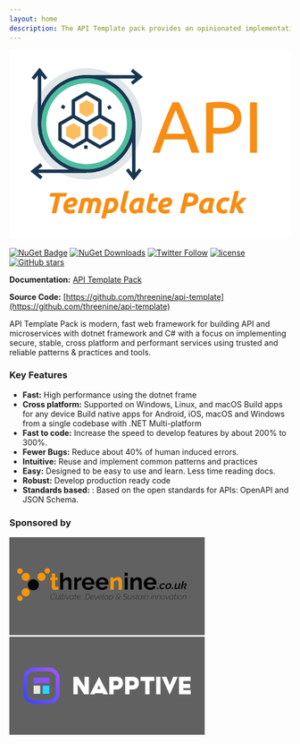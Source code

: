 ```yaml
---
layout: home
description: The API Template pack provides an opinionated implementation guide to making use of popular leading .net framework based tools and utilities to assist developers to quickly and efficiently develop secure, stable and resilient REST API's.
---
```


![Image](assets/images/apitemplatepack.png)

[![NuGet Badge](https://buildstats.info/nuget/threenine.ApiProject)](https://www.nuget.org/packages/threenine.ApiProject/) [![NuGet Downloads](http://img.shields.io/nuget/dt/threenine.ApiProject.svg?style=flat)](https://www.nuget.org/packages/threenine.ApiProject/)  [![Twitter Follow](https://img.shields.io/twitter/follow/threenine39.svg?style=social?maxAge=2592000)](https://twitter.com/threenine39)
[![license](https://img.shields.io/github/license/threenine/api-template?color=blue&label=license&logo=Github&style=flat-square)](https://github.com/threenine/api-template/blob/master/README.md) [![GitHub stars](https://img.shields.io/github/stars/threenine/api-template)](https://github.com/threenine/api-template/stargazers) 

 **Documentation:** [API Template Pack](https://www.apitemplatepack.com/docs/introduction)

 **Source Code:** [https://github.com/threenine/api-template](https://github.com/threenine/api-template)


 API Template Pack is modern, fast web framework for building API and microservices with dotnet framework and C# with a focus on implementing secure, stable, cross platform and performant services using trusted and reliable patterns & practices and tools.
 
### Key Features

* **Fast:** High performance using the dotnet frame
* **Cross platform:** Supported on Windows, Linux, and macOS Build apps for any device Build native apps for Android, iOS, macOS and Windows from a single codebase with .NET Multi-platform 
* **Fast to code:** Increase the speed to develop features by about 200% to 300%.
* **Fewer Bugs:** Reduce about 40% of human induced errors.
* **Intuitive:** Reuse and implement common patterns and practices
* **Easy:** Designed to be easy to use and learn. Less time reading docs.
* **Robust:** Develop production ready code 
* **Standards based:** : Based on the open standards for APIs: OpenAPI and JSON Schema.

### Sponsored by

<div class="sponsor">
 <a href="https://threenine.co.uk" target="_blank" title="threenine.co.uk | Cultivate, Develop & Sustain innovation" ><img src="assets/images/threenine-sponsor.png" alt="threenine.co.uk" /></a>
 <a href="https://napptive.com/" target="_blank" title="napptive.com | Create environments, deploy, and manage
cloud-native apps without worrying about Kubernetes" ><img src="assets/images/napptive-sponsor.png" alt="napptive.com" /></a>
</div>